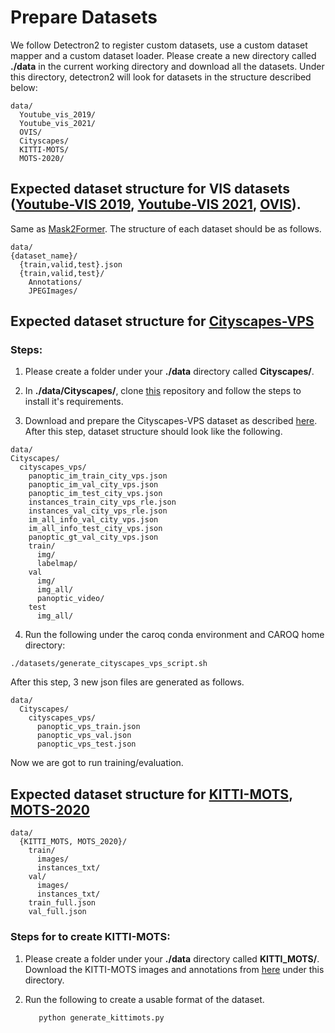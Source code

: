 # Prepare Datasets
We follow Detectron2 to register custom datasets, use a custom dataset mapper and a custom dataset loader.
Please create a new directory called **./data** in the current working directory and download all the datasets. Under this directory, detectron2 will look for datasets in the structure described below:

```
data/
  Youtube_vis_2019/
  Youtube_vis_2021/
  OVIS/
  Cityscapes/
  KITTI-MOTS/
  MOTS-2020/
```

## Expected dataset structure for VIS datasets ([Youtube-VIS 2019](https://competitions.codalab.org/competitions/20128), [Youtube-VIS 2021](https://competitions.codalab.org/competitions/28988), [OVIS](https://codalab.lisn.upsaclay.fr/competitions/4763#participate)).

Same as [Mask2Former](https://github.com/facebookresearch/Mask2Former/tree/main/datasets).
The structure of each dataset should be as follows.

```
data/
{dataset_name}/
  {train,valid,test}.json
  {train,valid,test}/
    Annotations/
    JPEGImages/
```

## Expected dataset structure for [Cityscapes-VPS](https://opendatalab.com/Cityscapes-VPS/github.com/mcahny/vps)


### Steps:

1. Please create a folder under your **./data** directory called **Cityscapes/**.

2. In **./data/Cityscapes/**, clone [this](https://github.com/mcahny/vps/tree/master) repository and follow the steps to install it's requirements.  

3. Download and prepare the Cityscapes-VPS dataset as described [here](https://github.com/mcahny/vps/blob/master/docs/DATASET.md).
After this step, dataset structure should look like the following.

```
data/
Cityscapes/
  cityscapes_vps/
    panoptic_im_train_city_vps.json
    panoptic_im_val_city_vps.json
    panoptic_im_test_city_vps.json  
    instances_train_city_vps_rle.json
    instances_val_city_vps_rle.json
    im_all_info_val_city_vps.json
    im_all_info_test_city_vps.json
    panoptic_gt_val_city_vps.json
    train/
      img/
      labelmap/
    val
      img/
      img_all/
      panoptic_video/
    test
      img_all/
```

4. Run the following under the caroq conda environment and CAROQ home directory:
```
./datasets/generate_cityscapes_vps_script.sh
```
After this step, 3 new json files are generated as follows.
```
data/
  Cityscapes/
    cityscapes_vps/
      panoptic_vps_train.json
      panoptic_vps_val.json
      panoptic_vps_test.json
```
Now we are got to run training/evaluation.


## Expected dataset structure for [KITTI-MOTS](https://www.cvlibs.net/datasets/kitti/eval_mots.php), [MOTS-2020](https://motchallenge.net/workshops/bmtt2020/tracking.html)

```
data/
  {KITTI_MOTS, MOTS_2020}/
    train/
      images/
      instances_txt/
    val/
      images/
      instances_txt/
    train_full.json
    val_full.json
```

### Steps for to create KITTI-MOTS:

1. Please create a folder under your **./data** directory called **KITTI_MOTS/**. Download the KITTI-MOTS images and annotations from [here](https://www.vision.rwth-aachen.de/page/mots) under this directory.
   
2. Run the following to create a usable format of the dataset.
   ```cd datasets/
      python generate_kittimots.py
   ```
